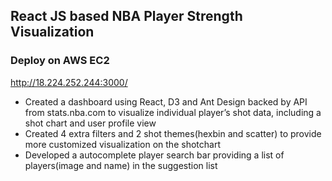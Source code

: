 ## React JS based NBA Player Strength Visualization 

### Deploy on AWS EC2
http://18.224.252.244:3000/

- Created a dashboard using React, D3 and Ant Design backed by API from stats.nba.com to visualize individual player’s shot data, including a shot chart and user profile view
- Created 4 extra filters and 2 shot themes(hexbin and scatter) to provide more customized visualization on the shotchart
- Developed a autocomplete player search bar providing a list of players(image and name) in the suggestion list
